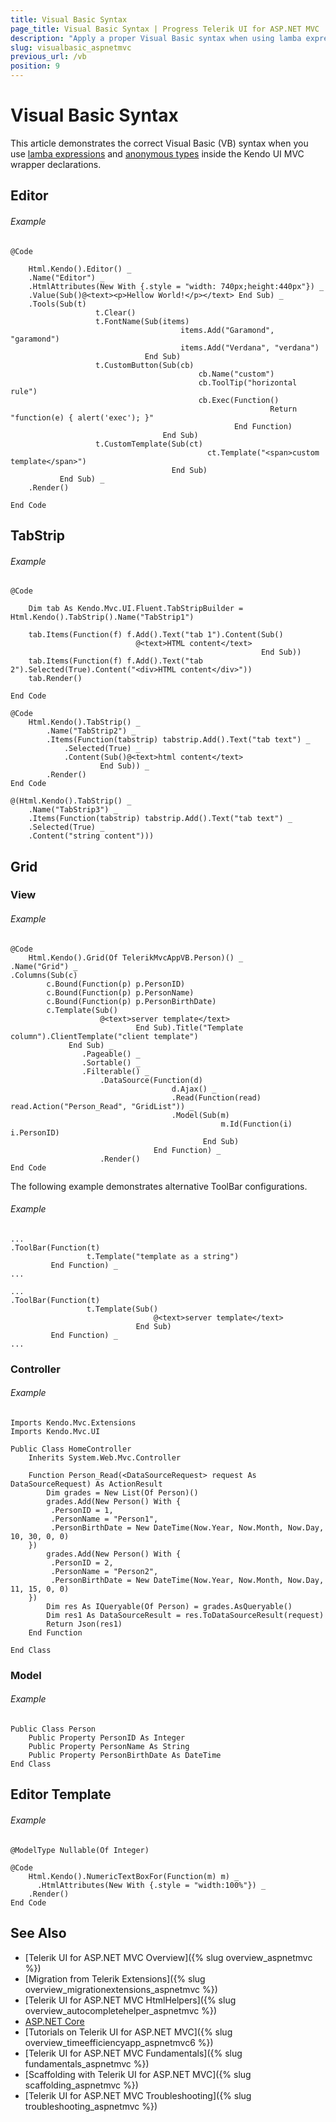 ```yaml
---
title: Visual Basic Syntax
page_title: Visual Basic Syntax | Progress Telerik UI for ASP.NET MVC
description: "Apply a proper Visual Basic syntax when using lamba expressions and anonymous types inside Kendo UI MVC wrapper declarations."
slug: visualbasic_aspnetmvc
previous_url: /vb
position: 9
---
```


# Visual Basic Syntax

This article demonstrates the correct Visual Basic (VB) syntax when you use [lamba expressions](http://msdn.microsoft.com/en-us/library/bb531253.aspx) and [anonymous types](http://msdn.microsoft.com/en-us/library/bb384767.aspx) inside the Kendo UI MVC wrapper declarations.

## Editor

###### Example

    @Code

        Html.Kendo().Editor() _
        .Name("Editor") _
        .HtmlAttributes(New With {.style = "width: 740px;height:440px"}) _
        .Value(Sub()@<text><p>Hellow World!</p></text> End Sub) _
        .Tools(Sub(t)
                       t.Clear()
                       t.FontName(Sub(items)
                                          items.Add("Garamond", "garamond")
                                          items.Add("Verdana", "verdana")
                                  End Sub)
                       t.CustomButton(Sub(cb)
                                              cb.Name("custom")
                                              cb.ToolTip("horizontal rule")
                                              cb.Exec(Function()
                                                              Return "function(e) { alert('exec'); }"
                                                      End Function)
                                      End Sub)
                       t.CustomTemplate(Sub(ct)
                                                ct.Template("<span>custom template</span>")
                                        End Sub)
               End Sub) _
        .Render()

    End Code

## TabStrip

###### Example

    @Code

        Dim tab As Kendo.Mvc.UI.Fluent.TabStripBuilder = Html.Kendo().TabStrip().Name("TabStrip1")

        tab.Items(Function(f) f.Add().Text("tab 1").Content(Sub()
                                @<text>HTML content</text>
                                                            End Sub))
        tab.Items(Function(f) f.Add().Text("tab 2").Selected(True).Content("<div>HTML content</div>"))
        tab.Render()

    End Code

    @Code
        Html.Kendo().TabStrip() _
            .Name("TabStrip2") _
            .Items(Function(tabstrip) tabstrip.Add().Text("tab text") _
                .Selected(True) _
                .Content(Sub()@<text>html content</text>
                        End Sub)) _
            .Render()
    End Code

    @(Html.Kendo().TabStrip() _
        .Name("TabStrip3") _
        .Items(Function(tabstrip) tabstrip.Add().Text("tab text") _
        .Selected(True) _
        .Content("string content")))

## Grid

### View

###### Example

    @Code
        Html.Kendo().Grid(Of TelerikMvcAppVB.Person)() _
    .Name("Grid") _
    .Columns(Sub(c)
            c.Bound(Function(p) p.PersonID)
            c.Bound(Function(p) p.PersonName)
            c.Bound(Function(p) p.PersonBirthDate)
            c.Template(Sub()
                        @<text>server template</text>
                                End Sub).Title("Template column").ClientTemplate("client template")
                 End Sub) _
                    .Pageable() _
                    .Sortable() _
                    .Filterable() _
                        .DataSource(Function(d)
                                        d.Ajax() _
                                        .Read(Function(read) read.Action("Person_Read", "GridList")) _
                                        .Model(Sub(m)
                                                   m.Id(Function(i) i.PersonID)
                                               End Sub)
                                    End Function) _
                        .Render()
    End Code

The following example demonstrates alternative ToolBar configurations.

###### Example

    ...
    .ToolBar(Function(t)
                     t.Template("template as a string")
             End Function) _
    ...

    ...
    .ToolBar(Function(t)
                     t.Template(Sub()
                                    @<text>server template</text>
                                End Sub)
             End Function) _
    ...

### Controller

###### Example

    Imports Kendo.Mvc.Extensions
    Imports Kendo.Mvc.UI

    Public Class HomeController
        Inherits System.Web.Mvc.Controller

        Function Person_Read(<DataSourceRequest> request As DataSourceRequest) As ActionResult
            Dim grades = New List(Of Person)()
            grades.Add(New Person() With {
             .PersonID = 1,
             .PersonName = "Person1",
             .PersonBirthDate = New DateTime(Now.Year, Now.Month, Now.Day, 10, 30, 0, 0)
        })
            grades.Add(New Person() With {
             .PersonID = 2,
             .PersonName = "Person2",
             .PersonBirthDate = New DateTime(Now.Year, Now.Month, Now.Day, 11, 15, 0, 0)
        })
            Dim res As IQueryable(Of Person) = grades.AsQueryable()
            Dim res1 As DataSourceResult = res.ToDataSourceResult(request)
            Return Json(res1)
        End Function

    End Class

### Model

###### Example

    Public Class Person
        Public Property PersonID As Integer
        Public Property PersonName As String
        Public Property PersonBirthDate As DateTime
    End Class

## Editor Template

###### Example

    @ModelType Nullable(Of Integer)

    @Code
        Html.Kendo().NumericTextBoxFor(Function(m) m) _
          .HtmlAttributes(New With {.style = "width:100%"}) _
        .Render()
    End Code

## See Also

* [Telerik UI for ASP.NET MVC Overview]({% slug overview_aspnetmvc %})
* [Migration from Telerik Extensions]({% slug overview_migrationextensions_aspnetmvc %})
* [Telerik UI for ASP.NET MVC HtmlHelpers]({% slug overview_autocompletehelper_aspnetmvc %})
* [ASP.NET Core](http://docs.telerik.com/aspnet-core/introduction)
* [Tutorials on Telerik UI for ASP.NET MVC]({% slug overview_timeefficiencyapp_aspnetmvc6 %})
* [Telerik UI for ASP.NET MVC Fundamentals]({% slug fundamentals_aspnetmvc %})
* [Scaffolding with Telerik UI for ASP.NET MVC]({% slug scaffolding_aspnetmvc %})
* [Telerik UI for ASP.NET MVC Troubleshooting]({% slug troubleshooting_aspnetmvc %})

